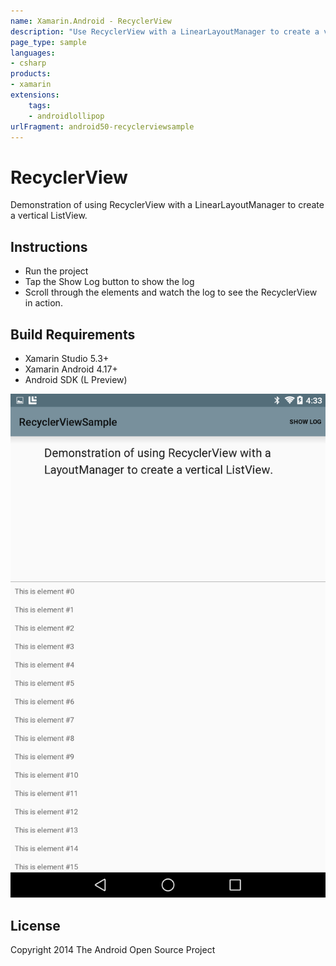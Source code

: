 ```yaml
---
name: Xamarin.Android - RecyclerView
description: "Use RecyclerView with a LinearLayoutManager to create a vertical ListView (Android Lollipop)"
page_type: sample
languages:
- csharp
products:
- xamarin
extensions:
    tags:
    - androidlollipop
urlFragment: android50-recyclerviewsample
---
```

# RecyclerView

Demonstration of using RecyclerView with a LinearLayoutManager to create a vertical ListView.

## Instructions

* Run the project
* Tap the Show Log button to show the log
* Scroll through the elements and watch the log to see the RecyclerView in action.

## Build Requirements

* Xamarin Studio 5.3+
* Xamarin Android 4.17+
* Android SDK (L Preview)

![RecyclerView application screenshot](Screenshots/Screenshot.png "RecyclerView application screenshot")

## License

Copyright 2014 The Android Open Source Project
